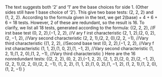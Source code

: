 The text suggests both ‘2’ and ‘1’ are the base choices for side 1. (Other sides still have 1 base choice
of ‘2’). This give two base tests: (2, 2, 2) and (1, 2, 2). According to the formula given in the
text, we get 2(base) + 4 + 6 + 6 = 18 tests. However, 2 of these are redundant, so the result
is 16. To clarify, we list all 18 tests, generated according to the formula:
{(2, 2, 2), //F irst base test
(0, 2, 2),(−1, 2, 2), //V ary f irst characteristic
(2, 1, 2),(2, 0, 2),(2, −1, 2), //Vary second characteristic
(2, 2, 1),(2, 2, 0),(2, 2, −1), //Vary third characteristic
{(1, 2, 2), //Second base test
(0, 2, 2),(−1, 2, 2), //Vary f irst characteristic
(1, 1, 2),(1, 0, 2),(1, −1, 2), //Vary second characteristic
(1, 2, 1),(1, 2, 0),(1, 2, −1), //Vary third characteristic
}
Here are the 16 nonredundant tests:
{(2, 2, 2),
(0, 2, 2),(−1, 2, 2),
(2, 1, 2),(2, 0, 2),(2, −1, 2),
(2, 2, 1),(2, 2, 0),(2, 2, −1),
(1, 2, 2),
(1, 1, 2),(1, 0, 2),(1, −1, 2),
(1, 2, 1),(1, 2, 0),(1, 2, −1)
}